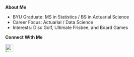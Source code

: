 **About Me**
- BYU Graduate: MS in Statistics / BS in Actuarial Science
- Career Focus: Actuarial / Data Science
- Interests: Disc Golf, Ultimate Frisbee, and Board Games

**Connect With Me**

<a href="https://www.linkedin.com/in/mckay-gerratt/">
  <img alt="LinkedIn" width="25" src="https://raw.githubusercontent.com/peterthehan/peterthehan/master/assets/linkedin.svg" />
</a>
